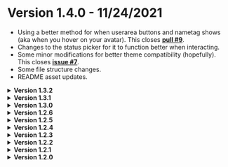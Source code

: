 # Version 1.4.0 - 11/24/2021
- Using a better method for when userarea buttons and nametag shows (aka when you hover on your avatar). This closes **[pull #9](https://github.com/Discord-Theme-Addons/compact-userarea/pull/9)**.
- Changes to the status picker for it to function better when interacting.
- Some minor modifications for better theme compatibility (hopefully). This closes **[issue #7](https://github.com/Discord-Theme-Addons/compact-userarea/issues/7)**.
- Some file structure changes.
- README asset updates.

<details>
<summary><b> Version 1.3.2 </b></summary>

- A minor rework to use the entire userarea instead of moving things each by each, which helps clean the code for specific os types.
- When you hover on your avatar, the buttons now have a popout animation.
- All animations can now be found in `./src/main/_animations.scss`.
- Some more code "cleanup."
</details>

<details>
<summary><b> Version 1.3.1 </b></summary>

Better native support for [Bottom Bar](https://github.com/Discord-Theme-Addons/bottom-bar) for the recent rework.
</details>

<details>
<summary><b> Version 1.3.0 </b></summary>

- No longer using `@mixins` for os types, made the switch over to `@each` as it's easier to manage with OS types.
- Did a bit of tinkering and redid some things, should be less scuffed.
- Fixed some z-index issues (scuffed way tho cause im too lazy to figure out an actual way). This should resolve part of [issue #5](https://github.com/Discord-Theme-Addons/revamped-userarea/issues/5).
- Some file structure reconstructing.
- Misc changes to the repo itself to make it look a tad bit nicer.
</details>

<details>
<summary><b> Version 1.2.6 </b></summary>

Fixes for where the unread ping indicator wouldn't be positioned properly.
</details>

<details>
<summary><b> Version 1.2.5 </b></summary>

Fixes for when the BD notice pops up for an update.
</details>

<details>
<summary><b> Version 1.2.4 </b></summary>

I really need to learn how to NOT push changes unless I'M CERTAIN that shit is actually completely fixed.. 
- Fixed where on web the height of the name tag container would be 2px too short.
- Made width for name tag container a bit longer.
</details>

<details>
<summary><b> Version 1.2.3 </b></summary>

Positioning fixes for different operating system types.
</details>

<details>
<summary><b> Version 1.2.2 </b></summary>

Positioning fix for the status picker.
</details>

<details>
<summary><b> Version 1.2.1 </b></summary>

Added a separator below the user's avatar.
</details>

<details>
<summary><b> Version 1.2.0 </b></summary>

Recently I have recoded this to use SCSS, mainly for maintainability ~~(and the sake of my sanity).~~ Some other changes are:
- Bottom Bar support is basically gone (or well I won't be maintaining the branch anymore) because I'm too lazy to.
- Fixed where you couldn't quick clear your status.
- Readded back where the name tag would show next to the action buttions. NOTE: You will no longer be able to copy your username.
- Some position adjustmets + cleaner code.
</details>